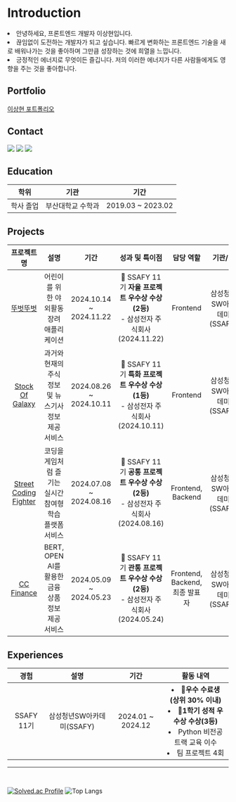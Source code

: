 <div>

<h1> Introduction </h1>
<li>안녕하세요, 프론트엔드 개발자 이상현입니다.</li>

<li>끊임없이 도전하는 개발자가 되고 싶습니다. 빠르게 변화하는 프론트엔드 기술을 새로 배워나가는 것을 좋아하며 그만큼 성장하는 것에 희열을 느낍니다.</li>

<li>긍정적인 에너지로 무엇이든 즐깁니다. 저의 이러한 에너지가 다른 사람들에게도 영향을 주는 것을 좋아합니다.</li>

<h2>Portfolio</h2>

[이상현 포트폴리오](https://rowan-quit-d1c.notion.site/10d0738ff1a280e39f76dbd16a0315fc?pvs=4)

<h2>Contact</h2>
<a href="https://dltkdgus482.tistory.com/"><img src="https://img.shields.io/badge/tistory-FF5722?style=flat-square&logo=tistory&logoColor=white"/></a>
<a href="mailto:dltkdgus482@naver.com"><img src="https://img.shields.io/badge/Email-D0A9F5?style=flat-square&logo=Naver&logoColor=white&link=mailto:syl1602@naver.com"/></a>
<a href="https://www.instagram.com/dltkdgus482"><img src="https://img.shields.io/badge/Instagram-E4405F?style=flat-square&logo=Instagram&logoColor=white"/></a>

## Education

| **학위** | **기관** | **기간** |
|:----------:|:----------:|:----------:|
| 학사 졸업 | 부산대학교 수학과 | 2019.03 ~ 2023.02 |

<h2>Projects</h2>

| **프로젝트명** | **설명** | **기간** | **성과 및 특이점** | **담당 역할** | **기관/팀** |
|:--------------:|:--------:|:--------:|:-----------------:|:-------------:|:-----------:|
| [뚜벗뚜벗](https://github.com/dltkdgus482/TtubeotTtubeot) | 어린이를 위한 야외활동 장려 애플리케이션| 2024.10.14 ~ 2024.11.22 | 🏅 SSAFY 11기 **자율 프로젝트 우수상 수상(2등)** <br>- 삼성전자 주식회사 (2024.11.22) |Frontend| 삼성청년SW아카데미(SSAFY) |
| [Stock Of Galaxy](https://github.com/dltkdgus482/Stock-Of-Galaxy) | 과거와 현재의 주식 정보 및 뉴스기사 정보 제공 서비스 | 2024.08.26 ~ 2024.10.11 | 🏅 SSAFY 11기 **특화 프로젝트 우수상 수상(1등)** <br>- 삼성전자 주식회사 (2024.10.11) |Frontend| 삼성청년SW아카데미(SSAFY) |
| [Street Coding Fighter](https://github.com/dltkdgus482/SCF) | 코딩을 게임처럼 즐기는 실시간 참여형 학습 플랫폼 서비스 | 2024.07.08 ~ 2024.08.16 | 🏅 SSAFY 11기 **공통 프로젝트 우수상 수상(2등)** <br>- 삼성전자 주식회사 (2024.08.16) |Frontend,<br>Backend| 삼성청년SW아카데미(SSAFY) |
| [CC Finance](https://github.com/dltkdgus482/final_pjt) | BERT, OPEN AI를 활용한 금융 상품 정보 제공 서비스 | 2024.05.09 ~ 2024.05.23 | 🏅 SSAFY 11기 **관통 프로젝트 우수상 수상(2등)** <br>- 삼성전자 주식회사 (2024.05.24) | Frontend,<br>Backend,<br>최종 발표자| 삼성청년SW아카데미(SSAFY) |

<h2>Experiences</h2>

| **경험** | **설명** | **기간** | **활동 내역** |
|:--------:|:--------:|:--------:|:-------------:|
| SSAFY 11기 | 삼성청년SW아카데미(SSAFY) | 2024.01 ~ 2024.12 | <li>🏅**우수 수료생 (상위 30% 이내)**</li> <li>🏅**1학기 성적 우수상 수상(3등)**</li> <li>Python 비전공트랙 교육 이수 </li> <li>팀 프로젝트 4회</li> |

</div>

--- 
<br>

[![Solved.ac Profile](http://mazassumnida.wtf/api/v2/generate_badge?boj=dltkdgus482)](https://solved.ac/dltkdgus482/)
![Top Langs](https://github-readme-stats.vercel.app/api/top-langs/?username=SunYerim&layout=compact&theme=tokyonight)
